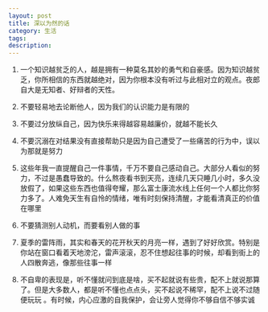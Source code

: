 ```yaml
---
layout: post
title: 深以为然的话
category: 生活
tags: 
description: 
---
```


1. 一个知识越贫乏的人，越是拥有一种莫名其妙的勇气和自豪感。因为知识越贫乏，你所相信的东西就越绝对，因为你根本没有听过与此相对立的观点。夜郎自大是无知者、好辩者的天性。

2. 不要轻易地去论断他人，因为我们的认识能力是有限的

3. 不要过分放纵自己，因为快乐来得越容易越廉价，就越不能长久

4. 不要沉溺在对结果没有直接帮助只是因为自己遭受了一些痛苦的行为中，误以为那就是努力

5. 这些年我一直提醒自己一件事情，千万不要自己感动自己。大部分人看似的努力，不过是愚蠢导致的。什么熬夜看书到天亮，连续几天只睡几小时，多久没放假了，如果这些东西也值得夸耀，那么富士康流水线上任何一个人都比你努力多了。人难免天生有自怜的情绪，唯有时刻保持清醒，才能看清真正的价值在哪里

6. 不要猜测别人动机，而要看别人做的事

7. 夏季的雷阵雨，其实和春天的花开秋天的月亮一样，遇到了好好欣赏。特别是你站在窗口看着天地滂沱，雷声滚滚，忍不住想起往事的时候，却看到街上的人四散奔逃，像那些往事一样

8. 不自卑的表现是，听不懂就问到底是啥，买不起就说有些贵，配不上就说那算了。但是大多数人，都是听不懂也点点头，买不起说不稀罕，配不上说不过随便玩玩 。有时候，内心应激的自我保护，会让旁人觉得你不够自信不够实诚